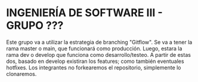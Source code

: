 # INGENIERÍA DE SOFTWARE III - GRUPO ???

Este grupo va a utilizar la estrategia de branching "Gitflow".
Se va a tener la rama master o main, que funcionará como producción. Luego, estara la rama dev o develop que funciona como desarrollo/testeo.
A partir de estas dos, basado en develop existiran los features; como también eventuales hotfixes.
Los integrantes no forkearemos el repositorio, simplemente lo clonaremos.
